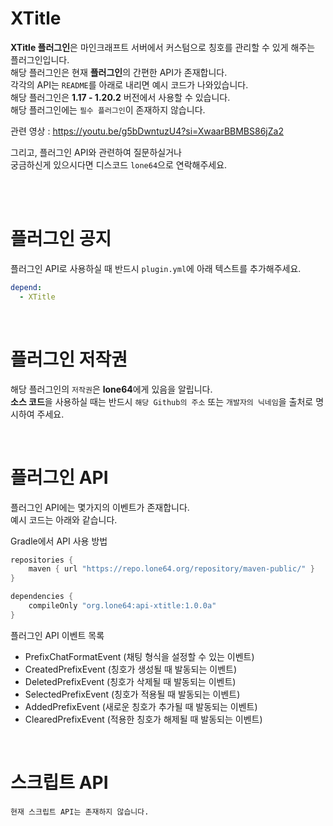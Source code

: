 # XTitle
**XTitle 플러그인**은 마인크래프트 서버에서 커스텀으로 칭호를 관리할 수 있게 해주는 플러그인입니다.<br>
해당 플러그인은 현재 **플러그인**의 간편한 API가 존재합니다.<br>
각각의 API는 `README`를 아래로 내리면 예시 코드가 나와있습니다.<br>
해당 플러그인은 **1.17 - 1.20.2** 버전에서 사용할 수 있습니다.<br>
해당 플러그인에는 `필수 플러그인`이 존재하지 않습니다.<br>

관련 영상 : https://youtu.be/g5bDwntuzU4?si=XwaarBBMBS86jZa2<br>

그리고, 플러그인 API와 관련하여 질문하실거나<br>
궁금하신게 있으시다면 디스코드 `lone64`으로 연락해주세요.<br><br>

<br>

# 플러그인 공지
플러그인 API로 사용하실 때 반드시 `plugin.yml`에 아래 텍스트를 추가해주세요.
```yaml
depend:
  - XTitle
```

<br>

# 플러그인 저작권
해당 플러그인의 `저작권`은 **lone64**에게 있음을 알립니다.<br>
**소스 코드**을 사용하실 때는 반드시 `해당 Github의 주소` 또는 `개발자의 닉네임`을 출처로 명시하여 주세요.

<br>

# 플러그인 API
플러그인 API에는 몇가지의 이벤트가 존재합니다.<br>
예시 코드는 아래와 같습니다.

Gradle에서 API 사용 방법
```groovy
repositories {
    maven { url "https://repo.lone64.org/repository/maven-public/" }
}

dependencies {
    compileOnly "org.lone64:api-xtitle:1.0.0a"
}
```

플러그인 API 이벤트 목록
- PrefixChatFormatEvent (채팅 형식을 설정할 수 있는 이벤트)
- CreatedPrefixEvent (칭호가 생성될 때 발동되는 이벤트)
- DeletedPrefixEvent (칭호가 삭제될 때 발동되는 이벤트)
- SelectedPrefixEvent (칭호가 적용될 때 발동되는 이벤트)
- AddedPrefixEvent (새로운 칭호가 추가될 때 발동되는 이벤트)
- ClearedPrefixEvent (적용한 칭호가 해제될 때 발동되는 이벤트)

<br>

# 스크립트 API
`현재 스크립트 API는 존재하지 않습니다.`
